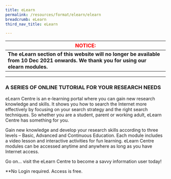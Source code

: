 ```yaml
---
title: eLearn
permalink: /resources/format/elearn/elearn
breadcrumb: eLearn
third_nav_title: eLearn

---
```


| <font color="red">NOTICE:</font>                             |
| ------------------------------------------------------------ |
| **The eLearn section of this website will no longer be available from 10 Dec 2021 onwards.  We thank you for using our elearn modules.** |



<hr> 

### **A** SERIES OF ONLINE TUTORIAL FOR YOUR RESEARCH NEEDS

eLearn Centre is an e-learning portal where you can gain new research knowledge and skills. It shows you how to search the Internet more effectively by focusing on your search strategy and the right search techniques. So whether you are a student, parent or working adult, eLearn Centre has something for you.

Gain new knowledge and develop your research skills according to three levels – Basic, Advanced and Continuous Education. Each module includes a video lesson and interactive activities for fun learning. eLearn Centre modules can be accessed anytime and anywhere as long as you have Internet access.

Go on… visit the eLearn Centre  to become a savvy information user today!

**No Login required. Access is free.

